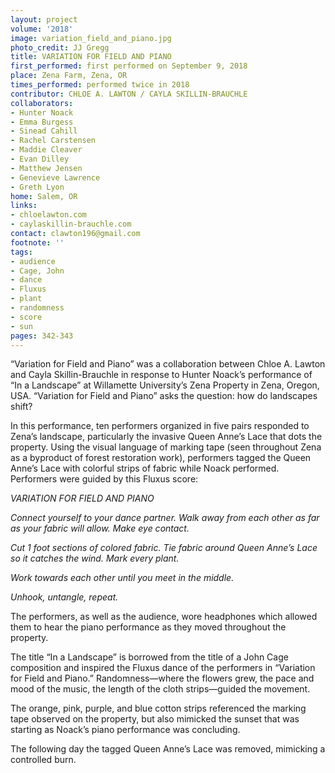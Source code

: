 ```yaml
---
layout: project
volume: '2018'
image: variation_field_and_piano.jpg
photo_credit: JJ Gregg
title: VARIATION FOR FIELD AND PIANO
first_performed: first performed on September 9, 2018
place: Zena Farm, Zena, OR
times_performed: performed twice in 2018
contributor: CHLOE A. LAWTON / CAYLA SKILLIN-BRAUCHLE
collaborators:
- Hunter Noack
- Emma Burgess
- Sinead Cahill
- Rachel Carstensen
- Maddie Cleaver
- Evan Dilley
- Matthew Jensen
- Genevieve Lawrence
- Greth Lyon
home: Salem, OR
links:
- chloelawton.com
- caylaskillin-brauchle.com
contact: clawton196@gmail.com
footnote: ''
tags:
- audience
- Cage, John
- dance
- Fluxus
- plant
- randomness
- score
- sun
pages: 342-343
---
```


“Variation for Field and Piano” was a collaboration between Chloe A. Lawton and Cayla Skillin-Brauchle in response to Hunter Noack’s performance of “In a Landscape” at Willamette University’s Zena Property in Zena, Oregon, USA. “Variation for Field and Piano” asks the question: how do landscapes shift?

In this performance, ten performers organized in five pairs responded to Zena’s landscape, particularly the invasive Queen Anne’s Lace that dots the property. Using the visual language of marking tape (seen throughout Zena as a byproduct of forest restoration work), performers tagged the Queen Anne’s Lace with colorful strips of fabric while Noack performed. Performers were guided by this Fluxus score:

_VARIATION FOR FIELD AND PIANO_

_Connect yourself to your dance partner. Walk away from each other as far as your fabric will allow. Make eye contact._

_Cut 1 foot sections of colored fabric. Tie fabric around Queen Anne’s Lace so it catches the wind. Mark every plant._

_Work towards each other until you meet in the middle._

_Unhook, untangle, repeat._

The performers, as well as the audience, wore headphones which allowed them to hear the piano performance as they moved throughout the property.

The title “In a Landscape” is borrowed from the title of a John Cage composition and inspired the Fluxus dance of the performers in “Variation for Field and Piano.” Randomness—where the flowers grew, the pace and mood of the music, the length of the cloth strips—guided the movement.

The orange, pink, purple, and blue cotton strips referenced the marking tape observed on the property, but also mimicked the sunset that was starting as Noack’s piano performance was concluding.

The following day the tagged Queen Anne’s Lace was removed, mimicking a controlled burn.
